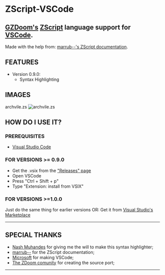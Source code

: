 # ZScript-VSCode
## [GZDoom's](https://zdoom.org/index) [ZScript](https://zdoom.org/wiki/ZScript) language support for [VSCode](https://code.visualstudio.com/).

Made with the help from: [marrub--'s ZScript documentation](https://github.com/marrub--/zdoom-doc).

## FEATURES
- Version 0.9.0:
  - Syntax Highlighting

## IMAGES
archvile.zs
![archvile.zs](https://i.imgur.com/MmJGoUl.png)

## HOW DO I USE IT?
### PREREQUISITES
- [Visual Studio Code](https://code.visualstudio.com/Download)

### FOR VERSIONS >= 0.9.0
- Get the .vsix from the ["Releases" page](https://github.com/KaptainMicila/ZScript-VSCode/releases)
- Open VSCode
- Press "Ctrl + Shift + p"
- Type "Extension: install from VSIX"

### FOR VERSIONS >=1.0.0
Just do the same thing for earlier versions
OR:
Get it from [Visual Studio's Marketplace](https://marketplace.visualstudio.com/vscode)

---
## SPECIAL THANKS
- [Nash Muhandes](https://github.com/nashmuhandes) for giving me the will to make this syntax highlighter;
- [marrub--](https://github.com/marrub--) for the ZScript documentation;
- [Microsoft](www.microsoft.com) for making VSCode;
- [The ZDoom comunity](https://zdoom.org/index) for creating the source port;
---
